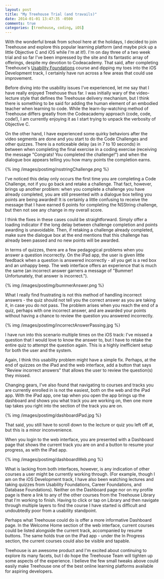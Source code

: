 ```yaml
---
layout: post
title: "My Treehouse Trial (and travails)"
date: 2014-01-01 13:47:35 -0500
comments: true
categories: [treehouse, coding, iOS]
---
```


With the wonderful break from school here at the holidays, I decided to join Treehouse and explore this popular learning platform (and maybe pick up a little Objective C and iOS while I'm at it!). I'm on day three of a two week trial and so far I've been impressed by the site and its fantastic array of offerings, despite my devotion to Codeacademy. That said, after completing Treehouse's [Usability Foundations](http://teamtreehouse.com/library/usability-foundations) course and dipping my toes into the iOS Development track, I certainly have run across a few areas that could use improvement. 

Before diving into the usability issues I've experienced, let me say that I have really enjoyed Treehouse thus far. I was initially wary of the video-lecture style that defines the Treehouse delivery mechanism, but I think there is something to be said for adding the human element of an embodied teacher when learning to code. While the learn-by-watching method of Treehouse differs greatly from the Codeacademy approach (code, code, code!), I am currently enjoying it as I start trying to unpack the verbosity of Objective C. 

On the other hand, I have experienced some quirky behaviors after the video segments are done and you start to do the Code Challenges and other quizzes. There is a noticeable delay (as in 7 to 10 seconds) in between when completing the final exercise in a coding exercise (receiving the message "Congrats! You completed the challenge!") and when the dialogue box appears telling you how many points the completion earns. 

{% img /images/postimg/nsstringChallenge.png %}

I've noticed this delay only occurs the first time you are completing a Code Challenge, not if you go back and retake a challenge. That fact, however, brings up another problem: when you complete a challenge you have already completed, you are still presented with a dialogue box telling you points are being awarded! It is certainly a little confusing to receive the message that I have earned 6 points for completing the NSString challenge, but then not see any change in my overall score. 

I think the fixes in these cases could be straightforward. Simply offer a loading indicator if the long delay between challenge completion and points awarding is unavoidable. Then, if retaking a challenge already completed, make sure the dialogue box at the end mentions that this challenge has already been passed and no new points will be awarded. 

In terms of quizzes, there are a few pedagogical problems when you answer a question incorrectly. On the iPad app, the user is given little feedback when a question is answered incorrectly - all you get is a red box and an unhappy beep. The web interface offers an experience that is much the same (an incorrect answer garners a message of "Bummer! Unfortunately, that answer is incorrect."). 

{% img /images/postimg/bummerAnswer.png %}

What I really find frustrating is not this method of handling incorrect answers - the quiz should not tell you the correct answer as you are taking it, in case you do not pass. The problem arises when you reach the end of a quiz, perhaps with one incorrect answer, and are awarded your points without having a chance to review the question you answered incorrectly. 

{% img /images/postimg/incorrectAnswerPassing.jpg %}

I have run into this scenario multiple times on the iOS track: I've missed a question that I would love to know the answer to, but I have to retake the entire quiz to attempt the question again. This is a highly inefficient setup for both the user and the system.

Again, I think this usability problem might have a simple fix. Perhaps, at the end of quizzes on the iPad and the web interface, add a button that says "Review incorrect answers" that allows the user to review the question(s) they missed. 

Changing gears, I've also found that navigating to courses and tracks you are currently enrolled in is not the easiest, both on  the web and the iPad app. With the iPad app, one tap when you open the app brings up the dashboard and shows you what track you are working on, then one more tap takes you right into the section of the track you are on. 

{% img /images/postimg/dashboardiPad.jpg %}

That said, you still have to scroll down to the lecture or quiz you left off at, but this is a minor inconvenience. 

When you login to the web interface, you are presented with a Dashboard page that shows the current track you are on and a button to resume your progress, as with the iPad app. 

{% img /images/postimg/dashboardWeb.png %}

What is lacking from both interfaces, however, is any indication of other courses a user might be currently working through. (For example, though I am on the iOS Development track, I have also been watching lectures and taking quizzes from Usability Foundations, Career Foundations, and Database Foundations). Neither on the Dashboard page nor on my profile page is there a link to any of the other courses from the Treehouse Library that I'm working to finish. Having to click or tap on Library and then navigate through multiple layers to find the course I have started is difficult and undoubtedly poor from a usability standpoint. 

Perhaps what Treehouse could do is offer a more informative Dashboard page. In the Welcome Home section of the web interface, current courses could be listed alongside the current track, accompanied by resume buttons. The same holds true on the iPad app - under the In Progress section, the current courses could also be visible and tapable. 

Treehouse is an awesome product and I'm excited about continuing to explore its many facets, but I do hope the Treehouse Team will tighten up some aspects of the experience. I believe the few small tweaks above could easily make Treehouse one of the best online learning platforms available for aspiring developers.